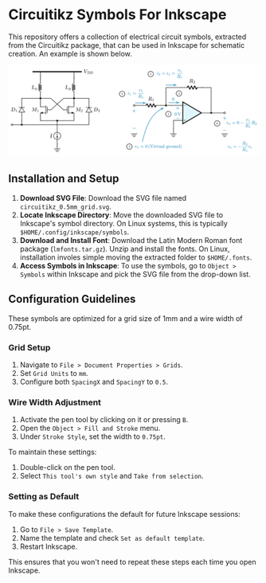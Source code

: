 # Circuitikz Symbols For Inkscape

This repository offers a collection of electrical circuit symbols,
extracted from the Circuitikz package, that can be used in Inkscape for
schematic creation. An example is shown below.

![schamematic examples](./example.svg)

## Installation and Setup

1. **Download SVG File**: Download the SVG file named
   `circuitikz_0.5mm_grid.svg`.
2. **Locate Inkscape Directory**: Move the downloaded SVG file to
   Inkscape's symbol directory. On Linux systems, this is typically
   `$HOME/.config/inkscape/symbols`.
3. **Download and Install Font**: Download the Latin Modern Roman font
   package (`lmfonts.tar.gz`). Unzip and install the fonts. On Linux,
   installation involes simple moving the extracted folder to
   `$HOME/.fonts`.
4. **Access Symbols in Inkscape**: To use the symbols, go to `Object >
   Symbols` within Inkscape and pick the SVG file from the drop-down list.

## Configuration Guidelines

These symbols are optimized for a grid size of 1mm and a wire width of
0.75pt.

### Grid Setup

1. Navigate to `File > Document Properties > Grids`.
2. Set `Grid Units` to `mm`.
3. Configure both `SpacingX` and `SpacingY` to `0.5`.

### Wire Width Adjustment

1. Activate the pen tool by clicking on it or pressing `B`.
2. Open the `Object > Fill and Stroke` menu.
3. Under `Stroke Style`, set the width to `0.75pt`.

To maintain these settings:

1. Double-click on the pen tool.
2. Select `This tool's own style` and `Take from selection`.

### Setting as Default

To make these configurations the default for future Inkscape sessions:

1. Go to `File > Save Template`.
2. Name the template and check `Set as default template`.
3. Restart Inkscape.

This ensures that you won't need to repeat these steps each time you open Inkscape.
